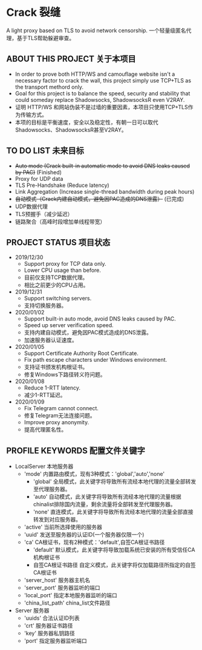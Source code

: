# Crack 裂缝
A light proxy based on TLS to avoid network censorship.
一个轻量级匿名代理，基于TLS帮助躲避审查。
## ABOUT THIS PROJECT 关于本项目
* In order to prove both HTTP/WS and camouflage website isn't a necessary factor to crack the wall, this project simply use TCP+TLS as the transport methord only.
* Goal for this project is to balance the speed, security and stability that could someday replace Shadowsocks, ShadowsocksR even V2RAY.
* 证明 HTTP/WS 和网站伪装不是过墙的重要因素，本项目只使用TCP+TLS作为传输方式。
* 本项的目标是平衡速度，安全以及稳定性，有朝一日可以取代Shadowsocks、ShadowsocksR甚至V2RAY。
## TO DO LIST 未来目标
* ~~Auto mode (Crack built-in automatic mode to avoid DNS leaks caused by PAC)~~ (Finished)
* Proxy for UDP data
* TLS Pre-Handshake (Reduce latency)
* Link Aggregation (Increase single-thread bandwidth during peak hours)
* ~~自动模式（Crack内建自动模式，避免因PAC造成的DNS泄露）~~ (已完成)
* UDP数据代理
* TLS预握手（减少延迟）
* 链路聚合（高峰时段增加单线程带宽）
## PROJECT STATUS 项目状态
* 2019/12/30
  * Support proxy for TCP data only.
  * Lower CPU usage than before.
  * 目前仅支持TCP数据代理。
  * 相比之前更少的CPU占用。
* 2019/12/31
  * Support switching servers.
  * 支持切换服务器。
* 2020/01/02
  * Support built-in auto mode, avoid DNS leaks caused by PAC.
  * Speed up server verification speed.
  * 支持内建自动模式，避免因PAC模式造成的DNS泄露。
  * 加速服务器认证速度。
* 2020/01/05
  * Support Certificate Authority Root Certificate.
  * Fix path escape characters under Windows environment.
  * 支持证书颁发机构根证书。
  * 修复Windows下路径转义符问题。
* 2020/01/08
  * Reduce 1-RTT latency.
  * 减少1-RTT延迟。
* 2020/01/09
  * Fix Telegram cannot connect.
  * 修复Telegram无法连接问题。
  * Improve proxy anonymity.
  * 提高代理匿名性。
## PROFILE KEYWORDS 配置文件关键字
* LocalServer 本地服务器
  * 'mode' 内置路由模式，现有3种模式：'global','auto','none'
    * 'global' 全局模式，此关键字将导致所有流经本地代理的流量全部转发至代理服务器。
    * 'auto' 自动模式，此关键字将导致所有流经本地代理的流量根据chinalist排除国内流量，剩余流量将全部转发至代理服务器。
    * 'none' 直连模式，此关键字将导致所有流经本地代理的流量全部直接转发到对应服务器。
  * 'active' 当前所选择使用的服务器
  * 'uuid' 发送至服务器的认证ID(一个服务器仅限一个)
  * 'ca' CA根证书，现有2种模式：'default',自签CA根证书路径
    * 'default' 默认模式，此关键字将导致加载系统已安装的所有受信任CA机构根证书
    * 自签CA根证书路径 自定义模式，此关键字将仅加载路径所指定的自签CA根证书
  * 'server_host' 服务器主机名
  * 'server_port' 服务器监听的端口
  * 'local_port' 指定本地服务器监听的端口
  * 'china_list_path' china_list文件路径
* Server 服务器
  * 'uuids' 合法认证ID列表
  * 'crt' 服务器证书路径
  * 'key' 服务器私钥路径
  * 'port' 指定服务器监听端口
